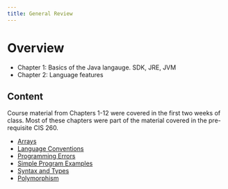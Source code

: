 ```yaml
---
title: General Review
---
```

# Overview

* Chapter 1: Basics of the Java langauge.  SDK, JRE, JVM
* Chapter 2: Language features

## Content

Course material from Chapters 1-12 were covered in the first two weeks of class. Most of these chapters were part of the material covered in the pre-requisite CIS 260.  

* [Arrays](../arrays)
* [Language Conventions](../languageconventions)
* [Programming Errors](../programmingerrors)
* [Simple Program Examples](../../programs/samples)
* [Syntax and Types](../syntaxandtypes)
* [Polymorphism](../polymorphism)